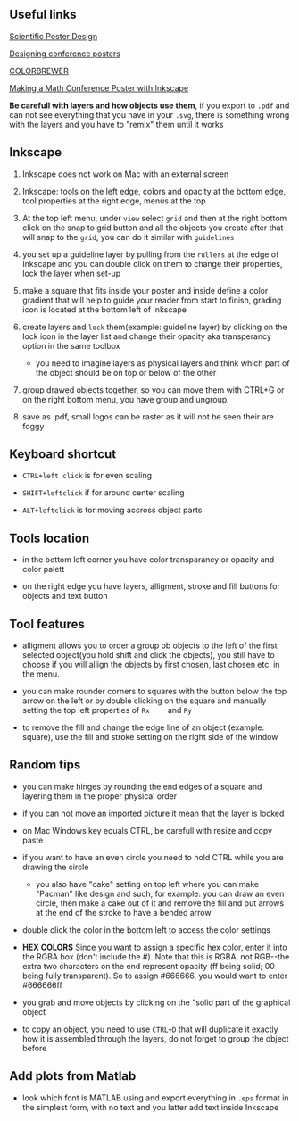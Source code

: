## Useful links

[Scientific Poster
Design](http://hsp.berkeley.edu/sites/default/files/ScientificPosters.pdf)

[Designing conference posters](http://colinpurrington.com/tips/poster-design)

[COLORBREWER](http://colorbrewer2.org/#type=sequential&scheme=Blues&n=3)

[Making a Math Conference Poster with Inkscape](http://blog.felixbreuer.net/2010/10/24/poster.html)

**Be carefull with layers and how objects use them**, if you export to `.pdf` and can not see everything that you have in your `.svg`, there is something wrong with the layers and you have to "remix" them until it works

## Inkscape

1. Inkscape does not work on Mac with an external screen

2. Inkscape: tools on the left edge, colors and opacity at the bottom edge, tool properties at the right edge, menus at the top

3. At the top left menu, under ```view``` select ```grid``` and then at the right bottom click on the snap to grid button and all the objects you create after that will snap to the `grid`, you can do it similar with `guidelines`

3. you set up a guideline layer by pulling from the `rullers` at the edge of Inkscape and you can double click on them to change their properties, lock the layer when set-up

4. make a square that fits inside your poster and inside define a color gradient that will help to guide your reader from start to finish, grading icon is located at the bottom left of Inkscape

4. create layers and `lock` them(example: guideline layer) by clicking on the lock icon in the layer list and change their opacity aka transperancy option in the same toolbox

   - you need to imagine layers as physical layers and think which part of the object should be on top or below of the other 

5. group drawed objects together, so you can move them with CTRL+G or on the right bottom menu, you have group and ungroup.

5. save as .pdf, small logos can be raster as it will not be seen their are foggy



## Keyboard shortcut

- `CTRL+left click` is for even scaling

- `SHIFT+leftclick` if for around center scaling

- `ALT+leftclick` is for moving accross object parts


## Tools location

- in the bottom left corner you have color transparancy or opacity and color palett

- on the right edge you have layers, alligment, stroke and fill buttons for objects and text button

## Tool features

- alligment allows you to order a group ob objects to the left of the first selected object(you hold shift and click the objects), you still have to choose if you will allign the objects by first chosen, last chosen etc. in the menu.

- you can make rounder corners to squares with the button below the top arrow on the left or by double clicking on the square and manually setting the top left properties of ```Rx    ``` and ```Ry   ```
- to remove the fill and change the edge line of an object (example: square), use the fill and stroke setting on the right side of the window

## Random tips

- you can make hinges by rounding the end edges of a square and layering them in the proper physical order

- if you can not move an imported picture it mean that the layer is locked

- on Mac Windows key equals CTRL, be carefull with resize and copy paste

- if you want to have an even circle you need to hold CTRL while you are drawing the circle

   - you also have "cake" setting on top left where you can make "Pacman" like design and such, for example: you can draw an even circle, then make a cake out of it and remove the fill and put arrows at the end of the stroke to have a bended arrow
   
- double click the color in the bottom left to access the color settings   
   
- **HEX COLORS** Since you want to assign a specific hex color, enter it into the RGBA box (don't include the #). Note that this is RGBA, not RGB--the extra two characters on the end represent opacity (ff being solid; 00 being fully transparent). So to assign #666666, you would want to enter #666666ff

- you grab and move objects by clicking on the "solid part of the graphical object

- to copy an object, you need to use `CTRL+D` that will duplicate it exactly how it is assembled through the layers, do not forget to group the object before

## Add plots from Matlab

- look which font is MATLAB using and export everything in `.eps` format in the simplest form, with no text and you latter add text  inside Inkscape
